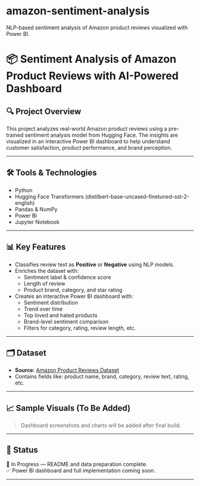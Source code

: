 # amazon-sentiment-analysis
NLP-based sentiment analysis of Amazon product reviews visualized with Power BI.
# 📦 Sentiment Analysis of Amazon Product Reviews with AI-Powered Dashboard

## 🔍 Project Overview

This project analyzes real-world Amazon product reviews using a pre-trained sentiment analysis model from Hugging Face. The insights are visualized in an interactive Power BI dashboard to help understand customer satisfaction, product performance, and brand perception.

---

## 🛠️ Tools & Technologies

- Python
- Hugging Face Transformers (distilbert-base-uncased-finetuned-sst-2-english)
- Pandas & NumPy
- Power BI
- Jupyter Notebook

---

## 📊 Key Features

- Classifies review text as **Positive** or **Negative** using NLP models.
- Enriches the dataset with:
  - Sentiment label & confidence score
  - Length of review
  - Product brand, category, and star rating
- Creates an interactive Power BI dashboard with:
  - Sentiment distribution
  - Trend over time
  - Top loved and hated products
  - Brand-level sentiment comparison
  - Filters for category, rating, review length, etc.

---

## 🗂️ Dataset

- **Source**: [Amazon Product Reviews Dataset](https://www.kaggle.com/datasets/datafiniti/consumer-reviews-of-amazon-products)
- Contains fields like: product name, brand, category, review text, rating, etc.

---

## 📈 Sample Visuals (To Be Added)

> Dashboard screenshots and charts will be added after final build.

---

## 🚧 Status

🔨 In Progress — README and data preparation complete.  
✅ Power BI dashboard and full implementation coming soon.

---


